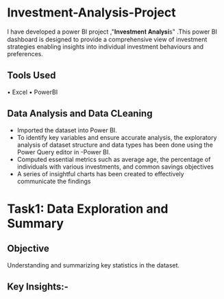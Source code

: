 # Investment-Analysis-Project
 I have developed a power BI project ,"𝐈𝐧𝐯𝐞𝐬𝐭𝐦𝐞𝐧𝐭 𝐀𝐧𝐚𝐥𝐲𝐬𝐢s" .This power BI dashboard is designed to provide a comprehensive view of investment strategies enabling insights into individual investment behaviours and preferences. 
## Tools Used
 • Excel
 • PowerBI
## Data Analysis and Data CLeaning
- Imported the dataset into Power BI.
- To identify key variables and ensure accurate analysis, the exploratory analysis of dataset structure and data types has been done using the Power Query editor in -Power BI.
- Computed essential metrics such as average age, the percentage of individuals with various investments, and common savings objectives
- A series of insightful charts has been created to effectively communicate the findings
 
# Task1: Data Exploration and Summary
## Objective
 Understanding and summarizing key statistics in the dataset.
## Key Insights:-
